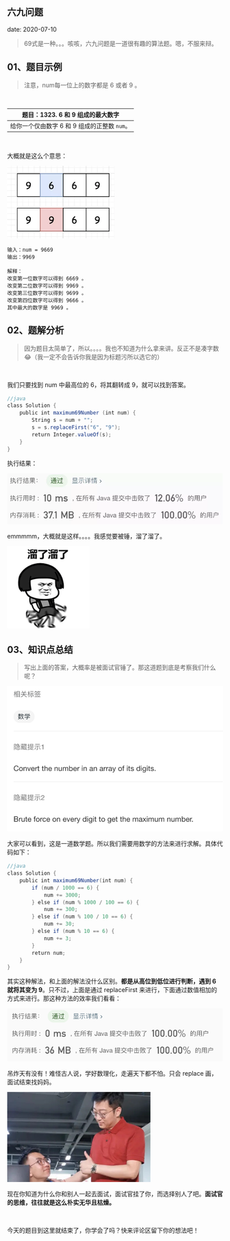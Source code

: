  
##	六九问题
date:	2020-07-10
 

> 69式是一种。。。咳咳，六九问题是一道很有趣的算法题。嗯，不服来辩。

## 01、题目示例

> 注意，num每一位上的数字都是 6 或者 9 。

<br/>

| 题目：1323. 6 和 9 组成的最大数字            |
| -------------------------------------------- |
| 给你一个仅由数字 6 和 9 组成的正整数 `num`。 |

<br/>

大概就是这么个意思：

<img src="27/1.jpg" alt="PNG" style="zoom: 67%;" />

```
输入：num = 9669
输出：9969

解释：
改变第一位数字可以得到 6669 。
改变第二位数字可以得到 9969 。
改变第三位数字可以得到 9699 。
改变第四位数字可以得到 9666 。
其中最大的数字是 9969 。
```

## 02、题解分析

> 因为题目太简单了，所以。。。。我也不知道为什么拿来讲。反正不是凑字数 😂（我一定不会告诉你我是因为标题污所以选它的）

<br/>

我们只要找到 num 中最高位的 6，将其翻转成 9，就可以找到答案。

```java
//java
class Solution {    
    public int maximum69Number (int num) {        
        String s = num + "";        
        s = s.replaceFirst("6", "9");        
        return Integer.valueOf(s);    
    }
}
```

执行结果：

<img src="27/2.jpg" alt="PNG" style="zoom: 67%;" />

<br/>

emmmmm，大概就是这样。。。。我感觉要被锤，溜了溜了。

<img src="27/3.gif" alt="PNG" style="zoom: 80%;" />

## 03、知识点总结

> 写出上面的答案，大概率是被面试官锤了。那这道题到底是考察我们什么呢？

<img src="27/4.jpg" alt="PNG" style="zoom: 67%;" />

大家可以看到，这是一道数学题。所以我们需要用数学的方法来进行求解。具体代码如下：

```java
//java
class Solution {    
    public int maximum69Number(int num) {        
        if (num / 1000 == 6) {            
            num += 3000;        
        } else if (num % 1000 / 100 == 6) {            
            num += 300;        
        } else if (num % 100 / 10 == 6) {            
            num += 30;        
        } else if (num % 10 == 6) {            
            num += 3;        
        }        
        return num;    
    }
}
```

其实这种解法，和上面的解法没什么区别。**都是从高位到低位进行判断，遇到 6 就将其变为 9**。只不过，上面是通过 replaceFirst 来进行，下面通过数值相加的方式来进行。那这种方法的效率我们看看：

<img src="27/5.jpg" alt="PNG" style="zoom: 67%;" />

吊炸天有没有！难怪古人说，学好数理化，走遍天下都不怕。只会 replace 画，面试结束找妈妈。

<img src="27/6.jpg" alt="PNG" style="zoom: 67%;" />

现在你知道为什么你和别人一起去面试，面试官挂了你，而选择别人了吧。**面试官的思维，往往就是这么朴实无华且枯燥。**

<br/>

今天的题目到这里就结束了，你学会了吗？快来评论区留下你的想法吧！